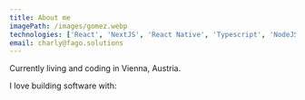 ```yaml
---
title: About me
imagePath: /images/gomez.webp
technologies: ['React', 'NextJS', 'React Native', 'Typescript', 'NodeJS', 'AWS']
email: charly@fago.solutions
---
```


Currently living and coding in Vienna, Austria.

I love building software with:
